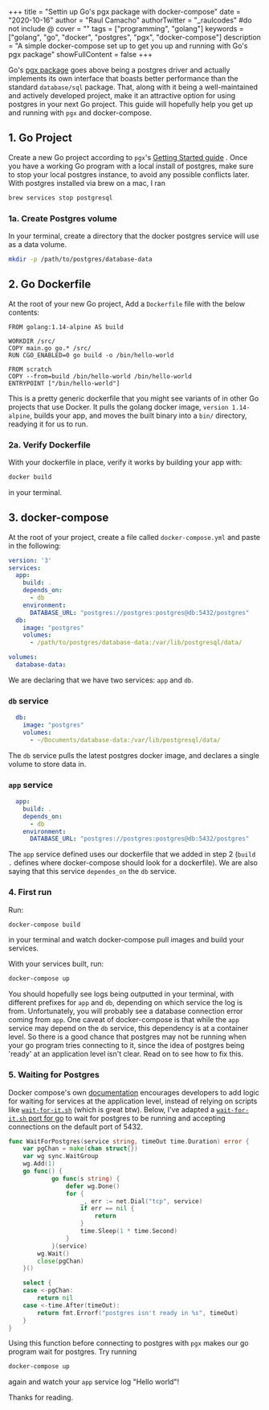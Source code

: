+++
title = "Settin up Go's pgx package with docker-compose"
date = "2020-10-16"
author = "Raul Camacho"
authorTwitter = "_raulcodes" #do not include @
cover = ""
tags = ["programming", "golang"]
keywords = ["golang", "go", "docker", "postgres", "pgx", "docker-compose"]
description = "A simple docker-compose set up to get you up and running with Go's pgx package"
showFullContent = false
+++

Go's [pgx package](https://github.com/jackc/pgx) goes above being a postgres driver and actually implements its own interface that boasts better performance than the standard `database/sql` package. That, along with it being a well-maintained and actively developed project, make it an attractive option for using postgres in your next Go project. This guide will hopefully help you get up and running with `pgx` and docker-compose. 

## 1. Go Project

Create a new Go project according to `pgx`'s [Getting Started guide](https://github.com/jackc/pgx/wiki/Getting-started-with-pgx) . Once you have a working Go program with a local install of postgres, make sure to stop your local postgres instance, to avoid any possible conflicts later. With postgres installed via brew on a mac, I ran 
```bash
brew services stop postgresql
```

### 1a. Create Postgres volume

In your terminal, create a directory that the docker postgres service will use as a data volume.
```bash
mkdir -p /path/to/postgres/database-data
```

## 2. Go Dockerfile

At the root of your new Go project, Add a `Dockerfile` file with the below contents:
```docker
FROM golang:1.14-alpine AS build

WORKDIR /src/
COPY main.go go.* /src/
RUN CGO_ENABLED=0 go build -o /bin/hello-world

FROM scratch
COPY --from=build /bin/hello-world /bin/hello-world
ENTRYPOINT ["/bin/hello-world"]
```

This is a pretty generic dockerfile that you might see variants of in other Go projects that use Docker. It pulls the golang docker image, `version 1.14-alpine`, builds your app, and moves the built binary into a `bin/` directory, readying it for us to run.

### 2a. Verify Dockerfile

With your dockerfile in place, verify it works by building your app with:
```bash
docker build
```
in your terminal.

## 3. docker-compose

At the root of your project, create a file called `docker-compose.yml` and paste in the following:

```yaml
version: '3'
services:
  app:
    build: .
    depends_on:
      - db
    environment: 
      DATABASE_URL: "postgres://postgres:postgres@db:5432/postgres"
  db:
    image: "postgres" 
    volumes:
      - /path/to/postgres/database-data:/var/lib/postgresql/data/

volumes:
  database-data: 
```

We are declaring that we have two services: `app` and `db`. 

### `db` service

```yaml
  db:
    image: "postgres" 
    volumes:
      - ~/Documents/database-data:/var/lib/postgresql/data/
```

The `db` service pulls the latest postgres docker image, and declares a single volume to store data in. 

### `app` service

```yaml
  app:
    build: .
    depends_on:
      - db
    environment: 
      DATABASE_URL: "postgres://postgres:postgres@db:5432/postgres"
```

The `app` service defined uses our dockerfile that we added in step 2 (`build .` defines where docker-compose should look for a dockerfile). We are also saying that this service `dependes_on` the `db` service.

### 4. First run

Run:
```bash
docker-compose build
```
in your terminal and watch docker-compose pull images and build your services.

With your services built, run:
```bash
docker-compose up
```
You should hopefully see logs being outputted in your terminal, with different prefixes for `app` and `db`, depending on which service the log is from. Unfortunately, you will probably see a database connection error coming from `app`. One caveat of docker-compose is that while the `app` service may depend on the `db` service, this dependency is at a container level. So there is a good chance that postgres may not be running when your go program tries connecting to it, since the idea of postgres being 'ready' at an application level isn't clear. Read on to see how to fix this.


### 5. Waiting for Postgres

Docker compose's own [documentation](https://docs.docker.com/compose/startup-order/) encourages developers to add logic for waiting for services at the application level, instead of relying on scripts like [`wait-for-it.sh`](https://github.com/vishnubob/wait-for-it) (which is great btw). Below, I've adapted a [`wait-for-it.sh` port for go](https://github.com/alioygur/wait-for) to wait for postgres to be running and accepting connections on the default port of 5432. 


```go
func WaitForPostgres(service string, timeOut time.Duration) error {
	var pgChan = make(chan struct{})
	var wg sync.WaitGroup
	wg.Add(1)
	go func() {
			go func(s string) {
				defer wg.Done()
				for {
					_, err := net.Dial("tcp", service)
					if err == nil {
						return
					}
					time.Sleep(1 * time.Second)
				}
			}(service)
		wg.Wait()
		close(pgChan)
	}()

	select {
	case <-pgChan:
		return nil
	case <-time.After(timeOut):
		return fmt.Errorf("postgres isn't ready in %s", timeOut)
	}
}
```

Using this function before connecting to postgres with `pgx` makes our go program wait for postgres. Try running 
```bash
docker-compose up
```
again and watch your `app` service log "Hello world"!

Thanks for reading.